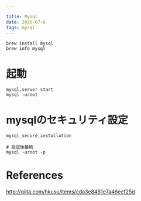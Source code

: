 ```yaml
---

title: Mysql
date: 2016-07-6
tags: mysql
---
```



```
brew install mysql
brew info mysql
```

# 起動

```
mysql.server start
mysql -uroot
```

# mysqlのセキュリティ設定

```
mysql_secure_installation

# 設定後接続
mysql -uroot -p
```



# References

<http://qiita.com/hkusu/items/cda3e8461e7a46ecf25d>
